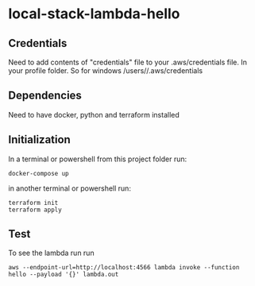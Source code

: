 ﻿# local-stack-lambda-hello

## Credentials
Need to add contents of "credentials" file to your .aws/credentials file.  In your profile folder.  So for windows /users/<your login>/.aws/credentials

## Dependencies
Need to have docker, python and terraform installed

## Initialization
In a terminal or powershell from this project folder run:

```
docker-compose up
```

in another terminal or powershell run:

```
terraform init
terraform apply
```

## Test
To see the lambda run run 

```
aws --endpoint-url=http://localhost:4566 lambda invoke --function hello --payload '{}' lambda.out
```
